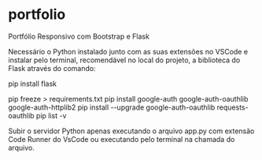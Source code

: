# portfolio
Portfólio Responsivo com Bootstrap e Flask

Necessário o Python instalado junto com as suas extensões no VSCode e instalar pelo terminal, recomendável no local do projeto, a biblioteca do Flask através do comando:

pip install flask
<!-- pip install Flask-Mail -->
pip freeze > requirements.txt
pip install google-auth google-auth-oauthlib google-auth-httplib2
pip install --upgrade google-auth-oauthlib requests-oauthlib
pip list -v 

Subir o servidor Python apenas executando o arquivo app.py com extensão Code Runner do VsCode ou executando pelo terminal na chamada do arquivo.
